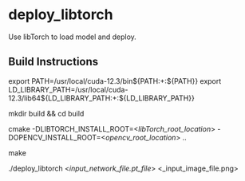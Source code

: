 # deploy_libtorch
Use libTorch to load model and deploy.

## Build Instructions
export PATH=/usr/local/cuda-12.3/bin${PATH:+:${PATH}}
export LD_LIBRARY_PATH=/usr/local/cuda-12.3/lib64${LD_LIBRARY_PATH:+:${LD_LIBRARY_PATH}}

mkdir build && cd build

cmake -DLIBTORCH_INSTALL_ROOT=<_libTorch_root_location_> -DOPENCV_INSTALL_ROOT=<_opencv_root_location_> ..

make

./deploy_libtorch <_input_network_file.pt_file_> <_input_image_file.png>
